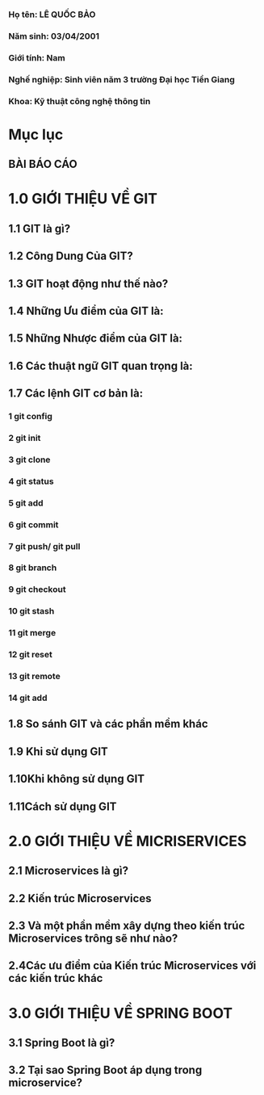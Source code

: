 ### Họ tên: LÊ QUỐC BẢO
### Năm sinh: 03/04/2001
### Giới tính: Nam
### Nghế nghiệp: Sinh viên năm 3 trường Đại học Tiền Giang
### Khoa: Kỹ thuật công nghệ thông tin

# Mục lục

## BÀI BÁO CÁO

# 1.0 GIỚI THIỆU VỀ GIT
## 1.1 GIT là gì?
## 1.2 Công Dung Của GIT?
## 1.3 GIT hoạt động như thế nào?
## 1.4 Những Ưu điểm của GIT là:
## 1.5 Những Nhược điểm của GIT là:
## 1.6 Các thuật ngữ GIT quan trọng là:
## 1.7 Các lệnh GIT cơ bản là:
### 1 git config
### 2 git init
### 3 git clone 
### 4 git status
### 5 git add
### 6 git commit
### 7 git push/ git pull
### 8 git branch
### 9 git checkout
### 10 git stash
### 11 git merge
### 12 git reset
### 13 git remote
### 14 git add
## 1.8 So sánh GIT và các phần mềm khác
## 1.9 Khi sử dụng GIT
## 1.10Khi không sử dụng GIT
## 1.11Cách sử dụng GIT
# 2.0 GIỚI THIỆU VỀ MICRISERVICES
## 2.1 Microservices là gì?
## 2.2 Kiến trúc Microservices
## 2.3 Và một phần mềm xây dựng theo kiến trúc Microservices trông sẽ như nào?
## 2.4Các ưu điểm của Kiến trúc Microservices với các kiến trúc khác
# 3.0 GIỚI THIỆU VỀ SPRING BOOT
## 3.1 Spring Boot là gì?
## 3.2 Tại sao Spring Boot áp dụng trong microservice?